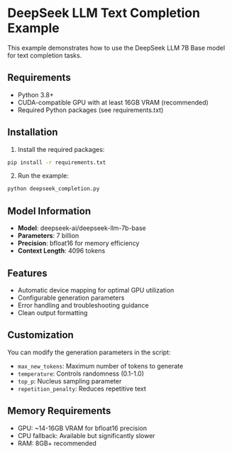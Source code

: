 # DeepSeek LLM Text Completion Example

This example demonstrates how to use the DeepSeek LLM 7B Base model for text completion tasks.

## Requirements

- Python 3.8+
- CUDA-compatible GPU with at least 16GB VRAM (recommended)
- Required Python packages (see requirements.txt)

## Installation

1. Install the required packages:
```bash
pip install -r requirements.txt
```

2. Run the example:
```bash
python deepseek_completion.py
```

## Model Information

- **Model**: deepseek-ai/deepseek-llm-7b-base
- **Parameters**: 7 billion
- **Precision**: bfloat16 for memory efficiency
- **Context Length**: 4096 tokens

## Features

- Automatic device mapping for optimal GPU utilization
- Configurable generation parameters
- Error handling and troubleshooting guidance
- Clean output formatting

## Customization

You can modify the generation parameters in the script:
- `max_new_tokens`: Maximum number of tokens to generate
- `temperature`: Controls randomness (0.1-1.0)
- `top_p`: Nucleus sampling parameter
- `repetition_penalty`: Reduces repetitive text

## Memory Requirements

- GPU: ~14-16GB VRAM for bfloat16 precision
- CPU fallback: Available but significantly slower
- RAM: 8GB+ recommended